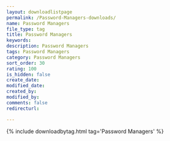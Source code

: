 ```yaml
---
layout: downloadlistpage
permalink: /Password-Managers-downloads/
name: Password Managers
file_type: tag
title: Password Managers
keywords:
description: Password Managers
tags: Password Managers
category: Password Managers
sort_order: 30
rating: 100
is_hidden: false
create_date:
modified_date:
created_by:
modified_by:
comments: false
redirecturl:

---
```

 {% include downloadbytag.html tag='Password Managers' %}

